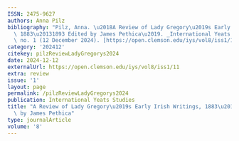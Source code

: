 ```yaml
---
ISSN: 2475-9627
authors: Anna Pilz
bibliography: "Pilz, Anna. \u2018A Review of Lady Gregory\u2019s Early Irish Writings,\
  \ 1883\u20131893 Edited by James Pethica\u2019. _International Yeats Studies_ 8,\
  \ no. 1 (12 December 2024). [https://open.clemson.edu/iys/vol8/iss1/11](https://open.clemson.edu/iys/vol8/iss1/11)."
category: '202412'
citekey: pilzReviewLadyGregorys2024
date: 2024-12-12
externalUrl: https://open.clemson.edu/iys/vol8/iss1/11
extra: review
issue: '1'
layout: page
permalink: /pilzReviewLadyGregorys2024
publication: International Yeats Studies
title: "A Review of Lady Gregory\u2019s Early Irish Writings, 1883\u20131893 edited\
  \ by James Pethica"
type: journalArticle
volume: '8'
---
```

